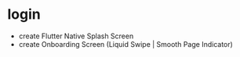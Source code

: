 # login
- create Flutter Native Splash Screen
- create Onboarding Screen (Liquid Swipe | Smooth Page Indicator)
  

